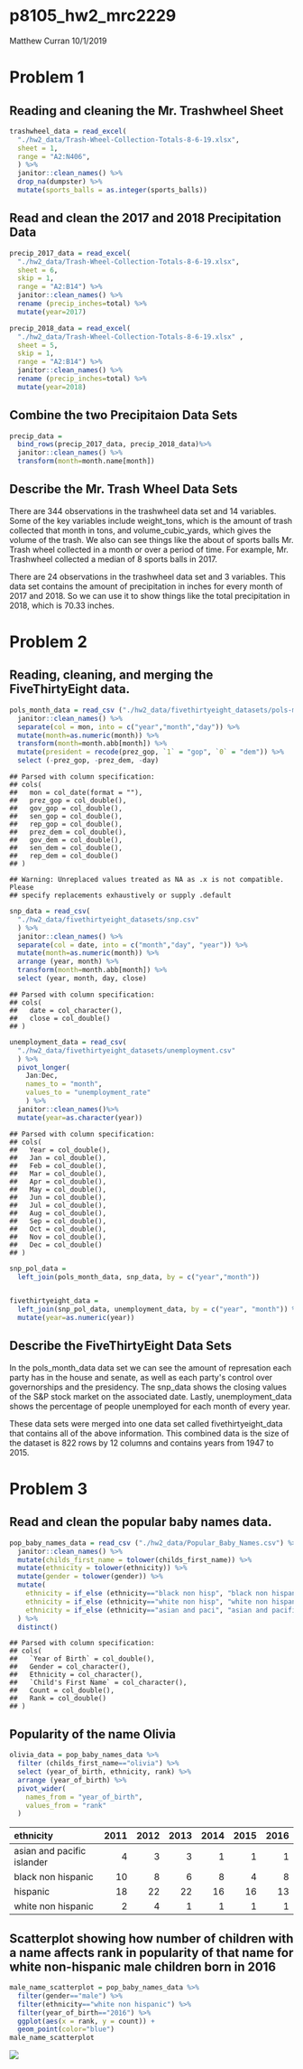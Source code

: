 p8105\_hw2\_mrc2229
================
Matthew Curran
10/1/2019

Problem 1
=========

Reading and cleaning the Mr. Trashwheel Sheet
---------------------------------------------

``` r
trashwheel_data = read_excel(
  "./hw2_data/Trash-Wheel-Collection-Totals-8-6-19.xlsx", 
  sheet = 1, 
  range = "A2:N406",
  ) %>%
  janitor::clean_names() %>%
  drop_na(dumpster) %>%
  mutate(sports_balls = as.integer(sports_balls))
```

Read and clean the 2017 and 2018 Precipitation Data
---------------------------------------------------

``` r
precip_2017_data = read_excel(
  "./hw2_data/Trash-Wheel-Collection-Totals-8-6-19.xlsx", 
  sheet = 6,
  skip = 1,
  range = "A2:B14") %>%
  janitor::clean_names() %>%
  rename (precip_inches=total) %>%
  mutate(year=2017)

precip_2018_data = read_excel(
  "./hw2_data/Trash-Wheel-Collection-Totals-8-6-19.xlsx" , 
  sheet = 5,
  skip = 1,
  range = "A2:B14") %>%
  janitor::clean_names() %>%
  rename (precip_inches=total) %>%
  mutate(year=2018)
```

Combine the two Precipitaion Data Sets
--------------------------------------

``` r
precip_data =
  bind_rows(precip_2017_data, precip_2018_data)%>%
  janitor::clean_names() %>%
  transform(month=month.name[month])
```

Describe the Mr. Trash Wheel Data Sets
--------------------------------------

There are 344 observations in the trashwheel data set and 14 variables. Some of the key variables include weight\_tons, which is the amount of trash collected that month in tons, and volume\_cubic\_yards, which gives the volume of the trash. We also can see things like the about of sports balls Mr. Trash wheel collected in a month or over a period of time. For example, Mr. Trashwheel collected a median of 8 sports balls in 2017.

There are 24 observations in the trashwheel data set and 3 variables. This data set contains the amount of precipitation in inches for every month of 2017 and 2018. So we can use it to show things like the total precipitation in 2018, which is 70.33 inches.

Problem 2
=========

Reading, cleaning, and merging the FiveThirtyEight data.
--------------------------------------------------------

``` r
pols_month_data = read_csv ("./hw2_data/fivethirtyeight_datasets/pols-month.csv") %>%
  janitor::clean_names() %>%
  separate(col = mon, into = c("year","month","day")) %>%
  mutate(month=as.numeric(month)) %>%
  transform(month=month.abb[month]) %>%
  mutate(president = recode(prez_gop, `1` = "gop", `0` = "dem")) %>%
  select (-prez_gop, -prez_dem, -day)
```

    ## Parsed with column specification:
    ## cols(
    ##   mon = col_date(format = ""),
    ##   prez_gop = col_double(),
    ##   gov_gop = col_double(),
    ##   sen_gop = col_double(),
    ##   rep_gop = col_double(),
    ##   prez_dem = col_double(),
    ##   gov_dem = col_double(),
    ##   sen_dem = col_double(),
    ##   rep_dem = col_double()
    ## )

    ## Warning: Unreplaced values treated as NA as .x is not compatible. Please
    ## specify replacements exhaustively or supply .default

``` r
snp_data = read_csv(
  "./hw2_data/fivethirtyeight_datasets/snp.csv"
  ) %>%
  janitor::clean_names() %>%
  separate(col = date, into = c("month","day", "year")) %>%
  mutate(month=as.numeric(month)) %>%
  arrange (year, month) %>%
  transform(month=month.abb[month]) %>%
  select (year, month, day, close)
```

    ## Parsed with column specification:
    ## cols(
    ##   date = col_character(),
    ##   close = col_double()
    ## )

``` r
unemployment_data = read_csv(
  "./hw2_data/fivethirtyeight_datasets/unemployment.csv"
  ) %>%
  pivot_longer(
    Jan:Dec,
    names_to = "month",
    values_to = "unemployment_rate"
    ) %>%
  janitor::clean_names()%>%
  mutate(year=as.character(year))
```

    ## Parsed with column specification:
    ## cols(
    ##   Year = col_double(),
    ##   Jan = col_double(),
    ##   Feb = col_double(),
    ##   Mar = col_double(),
    ##   Apr = col_double(),
    ##   May = col_double(),
    ##   Jun = col_double(),
    ##   Jul = col_double(),
    ##   Aug = col_double(),
    ##   Sep = col_double(),
    ##   Oct = col_double(),
    ##   Nov = col_double(),
    ##   Dec = col_double()
    ## )

``` r
snp_pol_data = 
  left_join(pols_month_data, snp_data, by = c("year","month"))


fivethirtyeight_data = 
  left_join(snp_pol_data, unemployment_data, by = c("year", "month")) %>%
  mutate(year=as.numeric(year))
```

Describe the FiveThirtyEight Data Sets
--------------------------------------

In the pols\_month\_data data set we can see the amount of represation each party has in the house and senate, as well as each party's control over governorships and the presidency. The snp\_data shows the closing values of the S&P stock market on the associated date. Lastly, unemployment\_data shows the percentage of people unemployed for each month of every year.

These data sets were merged into one data set called fivethirtyeight\_data that contains all of the above information. This combined data is the size of the dataset is 822 rows by 12 columns and contains years from 1947 to 2015.

Problem 3
=========

Read and clean the popular baby names data.
-------------------------------------------

``` r
pop_baby_names_data = read_csv ("./hw2_data/Popular_Baby_Names.csv") %>%
  janitor::clean_names() %>%
  mutate(childs_first_name = tolower(childs_first_name)) %>%
  mutate(ethnicity = tolower(ethnicity)) %>%
  mutate(gender = tolower(gender)) %>%
  mutate(
    ethnicity = if_else (ethnicity=="black non hisp", "black non hispanic", ethnicity),
    ethnicity = if_else (ethnicity=="white non hisp", "white non hispanic", ethnicity),
    ethnicity = if_else (ethnicity=="asian and paci", "asian and pacific islander", ethnicity)
  ) %>%
  distinct()
```

    ## Parsed with column specification:
    ## cols(
    ##   `Year of Birth` = col_double(),
    ##   Gender = col_character(),
    ##   Ethnicity = col_character(),
    ##   `Child's First Name` = col_character(),
    ##   Count = col_double(),
    ##   Rank = col_double()
    ## )

Popularity of the name Olivia
-----------------------------

``` r
olivia_data = pop_baby_names_data %>%
  filter (childs_first_name=="olivia") %>%
  select (year_of_birth, ethnicity, rank) %>%
  arrange (year_of_birth) %>%
  pivot_wider(
    names_from = "year_of_birth",
    values_from = "rank"
  )
```

| ethnicity                  |  2011|  2012|  2013|  2014|  2015|  2016|
|:---------------------------|-----:|-----:|-----:|-----:|-----:|-----:|
| asian and pacific islander |     4|     3|     3|     1|     1|     1|
| black non hispanic         |    10|     8|     6|     8|     4|     8|
| hispanic                   |    18|    22|    22|    16|    16|    13|
| white non hispanic         |     2|     4|     1|     1|     1|     1|

Scatterplot showing how number of children with a name affects rank in popularity of that name for white non-hispanic male children born in 2016
------------------------------------------------------------------------------------------------------------------------------------------------

``` r
male_name_scatterplot = pop_baby_names_data %>% 
  filter(gender=="male") %>%
  filter(ethnicity=="white non hispanic") %>%
  filter(year_of_birth=="2016") %>%
  ggplot(aes(x = rank, y = count)) + 
  geom_point(color="blue")
male_name_scatterplot
```

![](p8105_hw2_mrc2229_files/figure-markdown_github/unnamed-chunk-7-1.png)
